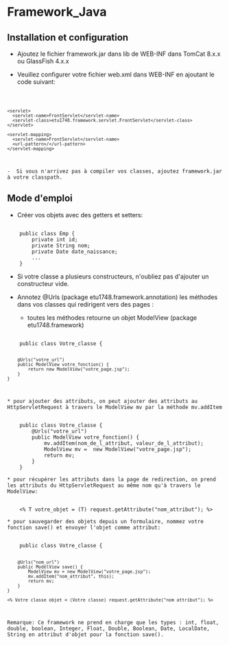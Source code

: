 # Framework_Java

## Installation et configuration

- Ajoutez le fichier framework.jar dans lib de WEB-INF dans TomCat 8.x.x ou GlassFish 4.x.x

- Veuillez configurer votre fichier web.xml dans WEB-INF en ajoutant le code suivant:

<code>

    <servlet>
      <servlet-name>FrontServlet</servlet-name>
      <servlet-class>etu1748.framework.servlet.FrontServlet</servlet-class>
    </servlet>
    
    <servlet-mapping>
      <servlet-name>FrontServlet</servlet-name>
      <url-pattern>/</url-pattern>
    </servlet-mapping>

</code>

    -  Si vous n'arrivez pas à compiler vos classes, ajoutez framework.jar à votre classpath.

## Mode d'emploi

- Créer vos objets avec des getters et setters:
<code>
    public class Emp {
        private int id;
        private String nom;
        private Date date_naissance;
        ...
    }
</code>

- Si votre classe a plusieurs constructeurs, n'oubliez pas d'ajouter un constructeur vide.

- Annotez @Urls (package etu1748.framework.annotation) les méthodes dans vos classes qui redirigent vers des pages :
    * toutes les méthodes retourne un objet ModelView (package etu1748.framework)
<code>
    public class Votre_classe {
        
        @Urls("votre_url")
        public ModelView votre_fonction() {
            return new ModelView("votre_page.jsp");
        }
    }
</code>

    * pour ajouter des attributs, on peut ajouter des attributs au HttpServletRequest à travers le ModelView mv par la méthode mv.addItem
    
<code>
    public class Votre_classe {
        @Urls("votre_url")
        public ModelView votre_fonction() {
            mv.addItem(nom_de_l_attribut, valeur_de_l_attribut);
            ModelView mv =  new ModelView("votre_page.jsp");
            return mv;
        }
    }
</code>

    * pour récupérer les attributs dans la page de redirection, on prend les attributs du HttpServletRequest au même nom qu'à travers le ModelView:

<code>    
    <% T votre_objet = (T) request.getAttribute("nom_attribut"); %>
</code>

    * pour sauvegarder des objets depuis un formulaire, nommez votre fonction save() et envoyer l'objet comme attribut:

<code>
    public class Votre_classe {
        
        @Urls("nom_url")
        public ModelView save() {
            ModelView mv = new ModelView("votre_page.jsp");
            mv.addItem("nom_attribut", this);
            return mv;
        }
    }

    <% Votre_classe objet = (Votre_classe) request.getAttribute("nom_attribut"); %>
</code>

    Remarque: Ce framework ne prend en charge que les types : int, float, double, boolean, Integer, Float, Double, Boolean, Date, LocalDate, String en attribut d'objet pour la fonction save().
